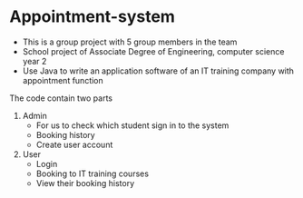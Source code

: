 # Appointment-system
- This is a group project with 5 group members in the team
- School project of Associate Degree of Engineering, computer science year 2 
- Use Java to write an application software of an IT training company with appointment function

The code contain two parts
1. Admin 
    - For us to check which student sign in to the system
    - Booking history
    - Create user account
2. User
    - Login 
    - Booking to IT training courses
    - View their booking history
    

